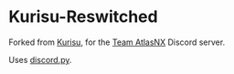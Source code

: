 # Kurisu-Reswitched

Forked from [Kurisu](https://github.com/916253/Kurisu-Reswitched), for the [Team AtlasNX](https://discord.teamatlasnx.com) Discord server.

Uses [discord.py](https://github.com/Rapptz/discord.py).
